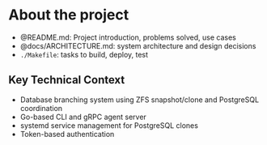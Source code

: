 # About the project
- @README.md: Project introduction, problems solved, use cases
- @docs/ARCHITECTURE.md: system architecture and design decisions
- `./Makefile`: tasks to build, deploy, test

## Key Technical Context
- Database branching system using ZFS snapshot/clone and PostgreSQL coordination
- Go-based CLI and gRPC agent server
- systemd service management for PostgreSQL clones
- Token-based authentication
